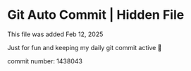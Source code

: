 # Git Auto Commit | Hidden File

This file was added Feb 12, 2025

Just for fun and keeping my daily git commit active 🤪

commit number: 1438043
